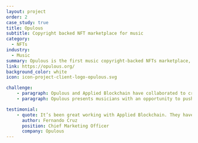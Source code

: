 ```yaml
---
layout: project
order: 2
case_study: true
title: Opulous
subtitle: Copyright backed NFT marketplace for music
category:
  - NFTs
industry:
  - Music
summary: Opulous is the first music copyright-backed NFTs marketplace, that changes how artists can access the funding they need.
link: https://opulous.org/
background_color: white
icon: icon-project-client-logo-opulous.svg

challenge:
    - paragraph: Opulous and Applied Blockchain have collaborated to create the first copyright-backed NFT platform for musicians. Applied Blockchain chose Algorand as the best solution for an NFT platform requiring the additional control mechanisms that ASAs offer.
    - paragraph: Opulous presents musicians with an opportunity to push back against the minimal revenue generated through today's streaming platforms. Future phase developments for the Opulous platform include a Defi protocol for artist funding and royalty profit shares.

testimonial:
    - quote: It’s been great working with Applied Blockchain. They have a solid, smart team developing all the products we need at Opulous
      author: Fernando Cruz
      position: Chief Marketing Officer
      company: Opulous
---
```

